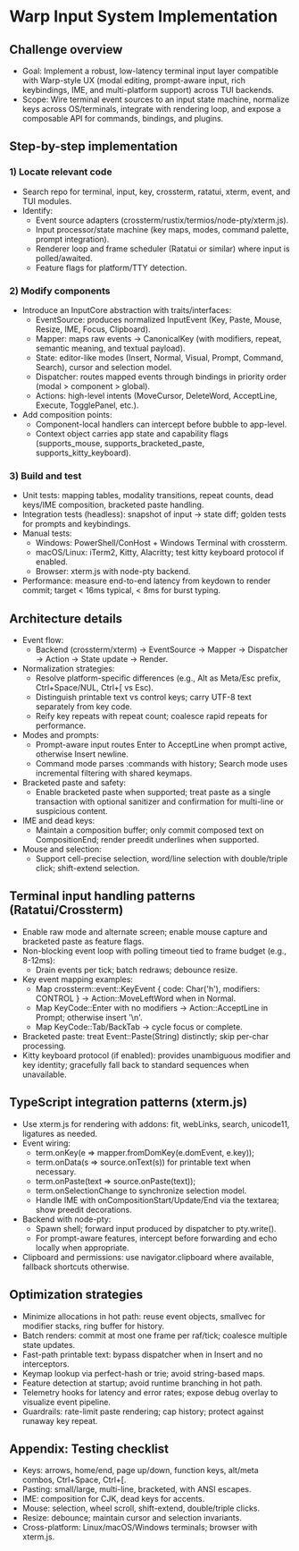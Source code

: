 # Warp Input System Implementation

## Challenge overview
- Goal: Implement a robust, low-latency terminal input layer compatible with Warp-style UX (modal editing, prompt-aware input, rich keybindings, IME, and multi-platform support) across TUI backends.
- Scope: Wire terminal event sources to an input state machine, normalize keys across OS/terminals, integrate with rendering loop, and expose a composable API for commands, bindings, and plugins.

## Step-by-step implementation

### 1) Locate relevant code
- Search repo for terminal, input, key, crossterm, ratatui, xterm, event, and TUI modules.
- Identify:
  - Event source adapters (crossterm/rustix/termios/node-pty/xterm.js).
  - Input processor/state machine (key maps, modes, command palette, prompt integration).
  - Renderer loop and frame scheduler (Ratatui or similar) where input is polled/awaited.
  - Feature flags for platform/TTY detection.

### 2) Modify components
- Introduce an InputCore abstraction with traits/interfaces:
  - EventSource: produces normalized InputEvent (Key, Paste, Mouse, Resize, IME, Focus, Clipboard).
  - Mapper: maps raw events -> CanonicalKey (with modifiers, repeat, semantic meaning, and textual payload).
  - State: editor-like modes (Insert, Normal, Visual, Prompt, Command, Search), cursor and selection model.
  - Dispatcher: routes mapped events through bindings in priority order (modal > component > global).
  - Actions: high-level intents (MoveCursor, DeleteWord, AcceptLine, Execute, TogglePanel, etc.).
- Add composition points:
  - Component-local handlers can intercept before bubble to app-level.
  - Context object carries app state and capability flags (supports_mouse, supports_bracketed_paste, supports_kitty_keyboard).

### 3) Build and test
- Unit tests: mapping tables, modality transitions, repeat counts, dead keys/IME composition, bracketed paste handling.
- Integration tests (headless): snapshot of input -> state diff; golden tests for prompts and keybindings.
- Manual tests:
  - Windows: PowerShell/ConHost + Windows Terminal with crossterm.
  - macOS/Linux: iTerm2, Kitty, Alacritty; test kitty keyboard protocol if enabled.
  - Browser: xterm.js with node-pty backend.
- Performance: measure end-to-end latency from keydown to render commit; target < 16ms typical, < 8ms for burst typing.

## Architecture details
- Event flow:
  - Backend (crossterm/xterm) -> EventSource -> Mapper -> Dispatcher -> Action -> State update -> Render.
- Normalization strategies:
  - Resolve platform-specific differences (e.g., Alt as Meta/Esc prefix, Ctrl+Space/NUL, Ctrl+[ vs Esc).
  - Distinguish printable text vs control keys; carry UTF-8 text separately from key code.
  - Reify key repeats with repeat count; coalesce rapid repeats for performance.
- Modes and prompts:
  - Prompt-aware input routes Enter to AcceptLine when prompt active, otherwise Insert newline.
  - Command mode parses :commands with history; Search mode uses incremental filtering with shared keymaps.
- Bracketed paste and safety:
  - Enable bracketed paste when supported; treat paste as a single transaction with optional sanitizer and confirmation for multi-line or suspicious content.
- IME and dead keys:
  - Maintain a composition buffer; only commit composed text on CompositionEnd; render preedit underlines when supported.
- Mouse and selection:
  - Support cell-precise selection, word/line selection with double/triple click; shift-extend selection.

## Terminal input handling patterns (Ratatui/Crossterm)
- Enable raw mode and alternate screen; enable mouse capture and bracketed paste as feature flags.
- Non-blocking event loop with polling timeout tied to frame budget (e.g., 8-12ms):
  - Drain events per tick; batch redraws; debounce resize.
- Key event mapping examples:
  - Map crossterm::event::KeyEvent { code: Char('h'), modifiers: CONTROL } -> Action::MoveLeftWord when in Normal.
  - Map KeyCode::Enter with no modifiers -> Action::AcceptLine in Prompt; otherwise insert '\n'.
  - Map KeyCode::Tab/BackTab -> cycle focus or complete.
- Bracketed paste: treat Event::Paste(String) distinctly; skip per-char processing.
- Kitty keyboard protocol (if enabled): provides unambiguous modifier and key identity; gracefully fall back to standard sequences when unavailable.

## TypeScript integration patterns (xterm.js)
- Use xterm.js for rendering with addons: fit, webLinks, search, unicode11, ligatures as needed.
- Event wiring:
  - term.onKey(e => mapper.fromDomKey(e.domEvent, e.key));
  - term.onData(s => source.onText(s)) for printable text when necessary.
  - term.onPaste(text => source.onPaste(text));
  - term.onSelectionChange to synchronize selection model.
  - Handle IME with onCompositionStart/Update/End via the textarea; show preedit decorations.
- Backend with node-pty:
  - Spawn shell; forward input produced by dispatcher to pty.write().
  - For prompt-aware features, intercept before forwarding and echo locally when appropriate.
- Clipboard and permissions: use navigator.clipboard where available, fallback shortcuts otherwise.

## Optimization strategies
- Minimize allocations in hot path: reuse event objects, smallvec for modifier stacks, ring buffer for history.
- Batch renders: commit at most one frame per raf/tick; coalesce multiple state updates.
- Fast-path printable text: bypass dispatcher when in Insert and no interceptors.
- Keymap lookup via perfect-hash or trie; avoid string-based maps.
- Feature detection at startup; avoid runtime branching in hot path.
- Telemetry hooks for latency and error rates; expose debug overlay to visualize event pipeline.
- Guardrails: rate-limit paste rendering; cap history; protect against runaway key repeat.

## Appendix: Testing checklist
- Keys: arrows, home/end, page up/down, function keys, alt/meta combos, Ctrl+Space, Ctrl+[.
- Pasting: small/large, multi-line, bracketed, with ANSI escapes.
- IME: composition for CJK, dead keys for accents.
- Mouse: selection, wheel scroll, shift-extend, double/triple clicks.
- Resize: debounce; maintain cursor and selection invariants.
- Cross-platform: Linux/macOS/Windows terminals; browser with xterm.js.
